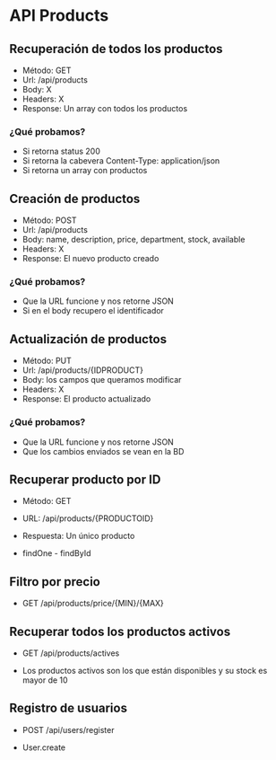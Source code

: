 # API Products

## Recuperación de todos los productos

- Método: GET
- Url: /api/products
- Body: X
- Headers: X
- Response: Un array con todos los productos

### ¿Qué probamos?

- Si retorna status 200
- Si retorna la cabevera Content-Type: application/json
- Si retorna un array con productos

## Creación de productos

- Método: POST
- Url: /api/products
- Body: name, description, price, department, stock, available
- Headers: X
- Response: El nuevo producto creado

### ¿Qué probamos?

- Que la URL funcione y nos retorne JSON
- Si en el body recupero el identificador

## Actualización de productos

- Método: PUT
- Url: /api/products/{IDPRODUCT}
- Body: los campos que queramos modificar
- Headers: X
- Response: El producto actualizado

### ¿Qué probamos?

- Que la URL funcione y nos retorne JSON
- Que los cambios enviados se vean en la BD


## Recuperar producto por ID

- Método: GET
- URL: /api/products/{PRODUCTOID}
- Respuesta: Un único producto

- findOne - findById


## Filtro por precio

- GET /api/products/price/{MIN}/{MAX}


## Recuperar todos los productos activos

- GET /api/products/actives

- Los productos activos son los que están disponibles y su stock es mayor de 10


## Registro de usuarios

- POST /api/users/register

- User.create


##
